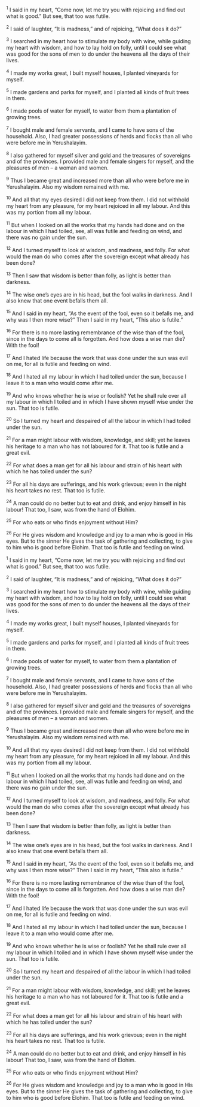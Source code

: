 <sup>1</sup> I said in my heart, “Come now, let me try you with rejoicing and find out what is good.” But see, that too was futile.

<sup>2</sup> I said of laughter, “It is madness,” and of rejoicing, “What does it do?”

<sup>3</sup> I searched in my heart how to stimulate my body with wine, while guiding my heart with wisdom, and how to lay hold on folly, until I could see what was good for the sons of men to do under the heavens all the days of their lives.

<sup>4</sup> I made my works great, I built myself houses, I planted vineyards for myself.

<sup>5</sup> I made gardens and parks for myself, and I planted all kinds of fruit trees in them.

<sup>6</sup> I made pools of water for myself, to water from them a plantation of growing trees.

<sup>7</sup> I bought male and female servants, and I came to have sons of the household. Also, I had greater possessions of herds and flocks than all who were before me in Yerushalayim.

<sup>8</sup> I also gathered for myself silver and gold and the treasures of sovereigns and of the provinces. I provided male and female singers for myself, and the pleasures of men – a woman and women.

<sup>9</sup> Thus I became great and increased more than all who were before me in Yerushalayim. Also my wisdom remained with me.

<sup>10</sup> And all that my eyes desired I did not keep from them. I did not withhold my heart from any pleasure, for my heart rejoiced in all my labour. And this was my portion from all my labour.

<sup>11</sup> But when I looked on all the works that my hands had done and on the labour in which I had toiled, see, all was futile and feeding on wind, and there was no gain under the sun.

<sup>12</sup> And I turned myself to look at wisdom, and madness, and folly. For what would the man do who comes after the sovereign except what already has been done?

<sup>13</sup> Then I saw that wisdom is better than folly, as light is better than darkness.

<sup>14</sup> The wise one’s eyes are in his head, but the fool walks in darkness. And I also knew that one event befalls them all.

<sup>15</sup> And I said in my heart, “As the event of the fool, even so it befalls me, and why was I then more wise?” Then I said in my heart, “This also is futile.”

<sup>16</sup> For there is no more lasting remembrance of the wise than of the fool, since in the days to come all is forgotten. And how does a wise man die? With the fool!

<sup>17</sup> And I hated life because the work that was done under the sun was evil on me, for all is futile and feeding on wind.

<sup>18</sup> And I hated all my labour in which I had toiled under the sun, because I leave it to a man who would come after me.

<sup>19</sup> And who knows whether he is wise or foolish? Yet he shall rule over all my labour in which I toiled and in which I have shown myself wise under the sun. That too is futile.

<sup>20</sup> So I turned my heart and despaired of all the labour in which I had toiled under the sun.

<sup>21</sup> For a man might labour with wisdom, knowledge, and skill; yet he leaves his heritage to a man who has not laboured for it. That too is futile and a great evil.

<sup>22</sup> For what does a man get for all his labour and strain of his heart with which he has toiled under the sun?

<sup>23</sup> For all his days are sufferings, and his work grievous; even in the night his heart takes no rest. That too is futile.

<sup>24</sup> A man could do no better but to eat and drink, and enjoy himself in his labour! That too, I saw, was from the hand of Elohim.

<sup>25</sup> For who eats or who finds enjoyment without Him?

<sup>26</sup> For He gives wisdom and knowledge and joy to a man who is good in His eyes. But to the sinner He gives the task of gathering and collecting, to give to him who is good before Elohim. That too is futile and feeding on wind.

<sup>1</sup> I said in my heart, “Come now, let me try you with rejoicing and find out what is good.” But see, that too was futile.

<sup>2</sup> I said of laughter, “It is madness,” and of rejoicing, “What does it do?”

<sup>3</sup> I searched in my heart how to stimulate my body with wine, while guiding my heart with wisdom, and how to lay hold on folly, until I could see what was good for the sons of men to do under the heavens all the days of their lives.

<sup>4</sup> I made my works great, I built myself houses, I planted vineyards for myself.

<sup>5</sup> I made gardens and parks for myself, and I planted all kinds of fruit trees in them.

<sup>6</sup> I made pools of water for myself, to water from them a plantation of growing trees.

<sup>7</sup> I bought male and female servants, and I came to have sons of the household. Also, I had greater possessions of herds and flocks than all who were before me in Yerushalayim.

<sup>8</sup> I also gathered for myself silver and gold and the treasures of sovereigns and of the provinces. I provided male and female singers for myself, and the pleasures of men – a woman and women.

<sup>9</sup> Thus I became great and increased more than all who were before me in Yerushalayim. Also my wisdom remained with me.

<sup>10</sup> And all that my eyes desired I did not keep from them. I did not withhold my heart from any pleasure, for my heart rejoiced in all my labour. And this was my portion from all my labour.

<sup>11</sup> But when I looked on all the works that my hands had done and on the labour in which I had toiled, see, all was futile and feeding on wind, and there was no gain under the sun.

<sup>12</sup> And I turned myself to look at wisdom, and madness, and folly. For what would the man do who comes after the sovereign except what already has been done?

<sup>13</sup> Then I saw that wisdom is better than folly, as light is better than darkness.

<sup>14</sup> The wise one’s eyes are in his head, but the fool walks in darkness. And I also knew that one event befalls them all.

<sup>15</sup> And I said in my heart, “As the event of the fool, even so it befalls me, and why was I then more wise?” Then I said in my heart, “This also is futile.”

<sup>16</sup> For there is no more lasting remembrance of the wise than of the fool, since in the days to come all is forgotten. And how does a wise man die? With the fool!

<sup>17</sup> And I hated life because the work that was done under the sun was evil on me, for all is futile and feeding on wind.

<sup>18</sup> And I hated all my labour in which I had toiled under the sun, because I leave it to a man who would come after me.

<sup>19</sup> And who knows whether he is wise or foolish? Yet he shall rule over all my labour in which I toiled and in which I have shown myself wise under the sun. That too is futile.

<sup>20</sup> So I turned my heart and despaired of all the labour in which I had toiled under the sun.

<sup>21</sup> For a man might labour with wisdom, knowledge, and skill; yet he leaves his heritage to a man who has not laboured for it. That too is futile and a great evil.

<sup>22</sup> For what does a man get for all his labour and strain of his heart with which he has toiled under the sun?

<sup>23</sup> For all his days are sufferings, and his work grievous; even in the night his heart takes no rest. That too is futile.

<sup>24</sup> A man could do no better but to eat and drink, and enjoy himself in his labour! That too, I saw, was from the hand of Elohim.

<sup>25</sup> For who eats or who finds enjoyment without Him?

<sup>26</sup> For He gives wisdom and knowledge and joy to a man who is good in His eyes. But to the sinner He gives the task of gathering and collecting, to give to him who is good before Elohim. That too is futile and feeding on wind.

